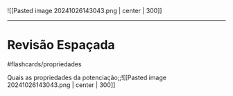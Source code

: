 ![[Pasted image 20241026143043.png | center | 300]]

---
# Revisão Espaçada
#flashcards/propriedades 

Quais as propriedades da potenciação;;![[Pasted image 20241026143043.png | center | 300]]